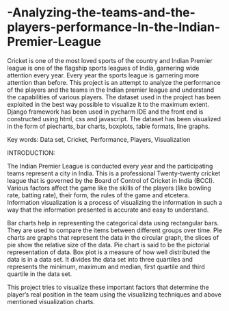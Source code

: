 # -Analyzing-the-teams-and-the-players-performance-In-the-Indian-Premier-League
Cricket is one of the most loved sports of the country and Indian Premier league is
one of the flagship sports leagues of India, garnering wide attention every year.
Every year the sports league is garnering more attention than before. This project is
an attempt to analyze the performance of the players and the teams in the Indian
premier league and understand the capabilities of various players.
The dataset used in the project has been exploited in the best way possible to
visualize it to the maximum extent. Django framework has been used in pycharm
IDE and the front end is constructed using html, css and javascript.
The dataset has been visualized in the form of piecharts, bar charts, boxplots, table
formats, line graphs.

Key words: Data set, Cricket, Performance, Players, Visualization

INTRODUCTION:

The Indian Premier League is conducted every year and the participating teams
represent a city in India. This is a professional Twenty-twenty cricket league that is
governed by the Board of Control of Cricket in India (BCCI). Various factors affect
the game like the skills of the players (like bowling rate, batting rate), their form, the
rules of the game and etcetera. Information visualization is a process of visualizing
the information in such a way that the information presented is accurate and easy to
understand.

Bar charts help in representing the categorical data using rectangular bars. They are
used to compare the items between different groups over time. Pie charts are graphs
that represent the data in the circular graph, the slices of pie show the relative size
of the data. Pie chart is said to be the pictorial representation of data. Box plot is a
measure of how well distributed the data is in a data set. It divides the data set into
three quartiles and represents the minimum, maximum and median, first quartile and
third quartile in the data set.

This project tries to visualize these important factors that determine the player’s real
position in the team using the visualizing techniques and above mentioned
visualization charts.
